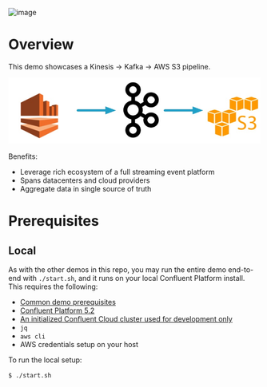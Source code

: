 ![image](../images/confluent-logo-300-2.png)

# Overview

This demo showcases a Kinesis -> Kafka -> AWS S3 pipeline.

![image](images/topology.jpg)

Benefits:

* Leverage rich ecosystem of a full streaming event platform
* Spans datacenters and cloud providers
* Aggregate data in single source of truth


# Prerequisites

## Local

As with the other demos in this repo, you may run the entire demo end-to-end with `./start.sh`, and it runs on your local Confluent Platform install.  This requires the following:

* [Common demo prerequisites](https://github.com/confluentinc/examples#prerequisites)
* [Confluent Platform 5.2](https://www.confluent.io/download/)
* [An initialized Confluent Cloud cluster used for development only](https://confluent.cloud)
* `jq`
* `aws cli`
* AWS credentials setup on your host

To run the local setup:

```bash
$ ./start.sh
```

